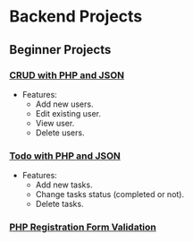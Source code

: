 # Backend Projects

## Beginner Projects

### [CRUD with PHP and JSON](https://github.com/ZeinaZayed4/backend-projects/tree/main/beginner/CRUD)
- Features:
  - Add new users.
  - Edit existing user.
  - View user.
  - Delete users.

### [Todo with PHP and JSON](https://github.com/ZeinaZayed4/backend-projects/tree/main/beginner/Todo)
- Features:
  - Add new tasks.
  - Change tasks status (completed or not).
  - Delete tasks.

### [PHP Registration Form Validation](https://github.com/ZeinaZayed4/backend-projects/tree/main/beginner/Registration%20Form%20Validation)
